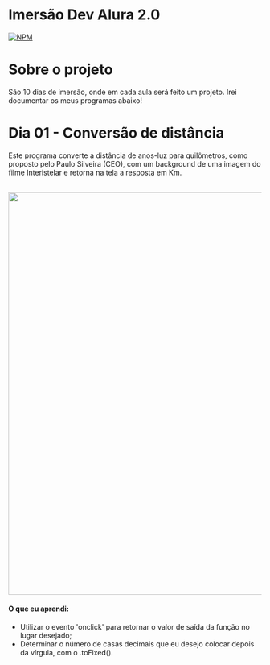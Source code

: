 # Imersão Dev Alura 2.0
[![NPM](https://img.shields.io/npm/l/react)](https://github.com/joaobruno05/imersaoAlura2.0/blob/main/license.txt)

# Sobre o projeto

São 10 dias de imersão, onde em cada aula será feito um projeto. Irei documentar os meus programas abaixo!

# Dia 01 - Conversão de distância

Este programa converte a distância de anos-luz para quilômetros, como proposto pelo Paulo Silveira (CEO), com um background de uma imagem do filme Interistelar e retorna na tela a resposta em Km.

<br>

<img src="https://github.com/joaobruno05/imersaoAlura2.0/blob/main/projetos/dia01/Conversor%20de%20dist%C3%A2ncia.gif" width="800">


#### O que eu aprendi:
- Utilizar o evento 'onclick' para retornar o valor de saída da função no lugar desejado;
- Determinar o número de casas decimais que eu desejo colocar depois da vírgula, com o .toFixed().
